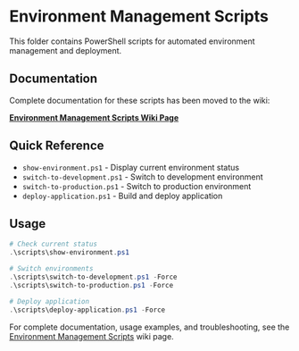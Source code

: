 # Environment Management Scripts

This folder contains PowerShell scripts for automated environment management and deployment.

## Documentation

Complete documentation for these scripts has been moved to the wiki:

**[Environment Management Scripts Wiki Page](../.wiki/Environment-Management-Scripts.md)**

## Quick Reference

- `show-environment.ps1` - Display current environment status
- `switch-to-development.ps1` - Switch to development environment
- `switch-to-production.ps1` - Switch to production environment  
- `deploy-application.ps1` - Build and deploy application

## Usage

```powershell
# Check current status
.\scripts\show-environment.ps1

# Switch environments
.\scripts\switch-to-development.ps1 -Force
.\scripts\switch-to-production.ps1 -Force

# Deploy application
.\scripts\deploy-application.ps1 -Force
```

For complete documentation, usage examples, and troubleshooting, see the [Environment Management Scripts](../.wiki/Environment-Management-Scripts.md) wiki page.